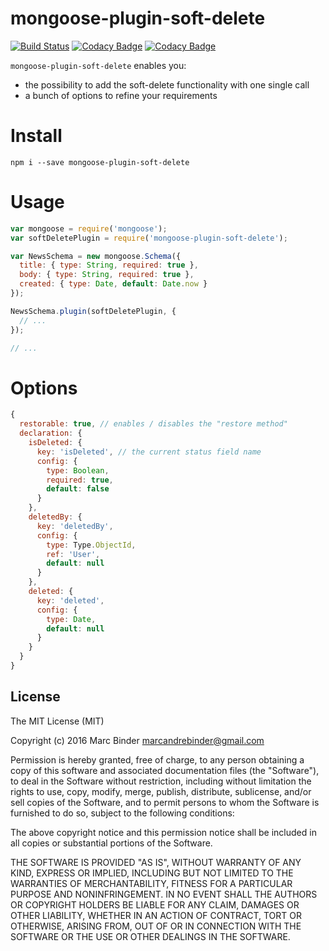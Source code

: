 # mongoose-plugin-soft-delete
[![Build Status](https://circleci.com/gh/MrBoolean/mongoose-plugin-soft-delete.svg?style=shield&circle-token=adcd04014305c8bcb9a2e220fd9e5a3b5ccd0f84)](https://circleci.com/gh/MrBoolean/mmongoose-plugin-soft-delete/tree/master) [![Codacy Badge](https://api.codacy.com/project/badge/grade/d47e0014e60c4292932033d553042ba1)](https://www.codacy.com) [![Codacy Badge](https://api.codacy.com/project/badge/coverage/d47e0014e60c4292932033d553042ba1)](https://www.codacy.com)


`mongoose-plugin-soft-delete` enables you:

* the possibility to add the soft-delete functionality with one single call
* a bunch of options to refine your requirements

# Install
```
npm i --save mongoose-plugin-soft-delete
```

# Usage
```javascript
var mongoose = require('mongoose');
var softDeletePlugin = require('mongoose-plugin-soft-delete');

var NewsSchema = new mongoose.Schema({
  title: { type: String, required: true },
  body: { type: String, required: true },
  created: { type: Date, default: Date.now }
});

NewsSchema.plugin(softDeletePlugin, {
  // ...
});

// ...
```

# Options
```javascript
{
  restorable: true, // enables / disables the "restore method"
  declaration: {
    isDeleted: {
      key: 'isDeleted', // the current status field name
      config: {
        type: Boolean,
        required: true,
        default: false
      }
    },
    deletedBy: {
      key: 'deletedBy',
      config: {
        type: Type.ObjectId,
        ref: 'User',
        default: null
      }
    },
    deleted: {
      key: 'deleted',
      config: {
        type: Date,
        default: null
      }
    }
  }
}
```

## License
The MIT License (MIT)

Copyright (c) 2016 Marc Binder <marcandrebinder@gmail.com>

Permission is hereby granted, free of charge, to any person obtaining a copy
of this software and associated documentation files (the "Software"), to deal
in the Software without restriction, including without limitation the rights
to use, copy, modify, merge, publish, distribute, sublicense, and/or sell
copies of the Software, and to permit persons to whom the Software is
furnished to do so, subject to the following conditions:

The above copyright notice and this permission notice shall be included in
all copies or substantial portions of the Software.

THE SOFTWARE IS PROVIDED "AS IS", WITHOUT WARRANTY OF ANY KIND, EXPRESS OR
IMPLIED, INCLUDING BUT NOT LIMITED TO THE WARRANTIES OF MERCHANTABILITY,
FITNESS FOR A PARTICULAR PURPOSE AND NONINFRINGEMENT. IN NO EVENT SHALL THE
AUTHORS OR COPYRIGHT HOLDERS BE LIABLE FOR ANY CLAIM, DAMAGES OR OTHER
LIABILITY, WHETHER IN AN ACTION OF CONTRACT, TORT OR OTHERWISE, ARISING FROM,
OUT OF OR IN CONNECTION WITH THE SOFTWARE OR THE USE OR OTHER DEALINGS IN
THE SOFTWARE.
